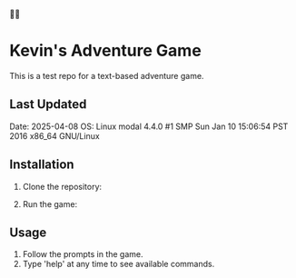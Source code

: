 🌈🌈
# Kevin's Adventure Game

This is a test repo for a text-based adventure game.

## Last Updated
Date: 2025-04-08
OS: Linux modal 4.4.0 #1 SMP Sun Jan 10 15:06:54 PST 2016 x86_64 GNU/Linux

## Installation

1. Clone the repository:
   

2. Run the game:
   

## Usage

1. Follow the prompts in the game.
2. Type 'help' at any time to see available commands.
